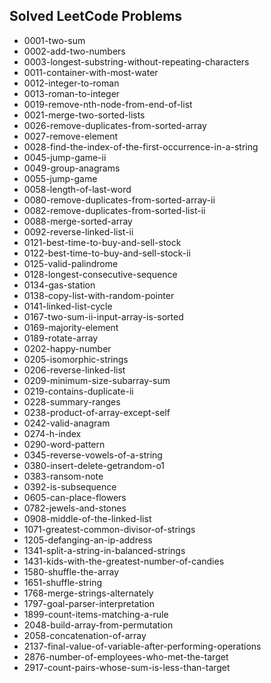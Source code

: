 ## Solved LeetCode Problems
- 0001-two-sum
- 0002-add-two-numbers
- 0003-longest-substring-without-repeating-characters
- 0011-container-with-most-water
- 0012-integer-to-roman
- 0013-roman-to-integer
- 0019-remove-nth-node-from-end-of-list
- 0021-merge-two-sorted-lists
- 0026-remove-duplicates-from-sorted-array
- 0027-remove-element
- 0028-find-the-index-of-the-first-occurrence-in-a-string
- 0045-jump-game-ii
- 0049-group-anagrams
- 0055-jump-game
- 0058-length-of-last-word
- 0080-remove-duplicates-from-sorted-array-ii
- 0082-remove-duplicates-from-sorted-list-ii
- 0088-merge-sorted-array
- 0092-reverse-linked-list-ii
- 0121-best-time-to-buy-and-sell-stock
- 0122-best-time-to-buy-and-sell-stock-ii
- 0125-valid-palindrome
- 0128-longest-consecutive-sequence
- 0134-gas-station
- 0138-copy-list-with-random-pointer
- 0141-linked-list-cycle
- 0167-two-sum-ii-input-array-is-sorted
- 0169-majority-element
- 0189-rotate-array
- 0202-happy-number
- 0205-isomorphic-strings
- 0206-reverse-linked-list
- 0209-minimum-size-subarray-sum
- 0219-contains-duplicate-ii
- 0228-summary-ranges
- 0238-product-of-array-except-self
- 0242-valid-anagram
- 0274-h-index
- 0290-word-pattern
- 0345-reverse-vowels-of-a-string
- 0380-insert-delete-getrandom-o1
- 0383-ransom-note
- 0392-is-subsequence
- 0605-can-place-flowers
- 0782-jewels-and-stones
- 0908-middle-of-the-linked-list
- 1071-greatest-common-divisor-of-strings
- 1205-defanging-an-ip-address
- 1341-split-a-string-in-balanced-strings
- 1431-kids-with-the-greatest-number-of-candies
- 1580-shuffle-the-array
- 1651-shuffle-string
- 1768-merge-strings-alternately
- 1797-goal-parser-interpretation
- 1899-count-items-matching-a-rule
- 2048-build-array-from-permutation
- 2058-concatenation-of-array
- 2137-final-value-of-variable-after-performing-operations
- 2876-number-of-employees-who-met-the-target
- 2917-count-pairs-whose-sum-is-less-than-target
